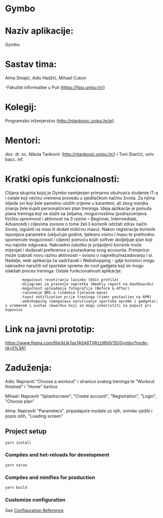 # Gymbo 

# Naziv aplikacije: 
Gymbo

# Sastav tima: 
Alma Smajić, Adis Hadžić, Mihael Cukon

-Fakultet informatike u Puli (https://fipu.unipu.hr/)

# Kolegij: 
Programsko inženjerstvo (http://ntankovic.unipu.hr/pi)

# Mentori: 
doc. dr. sc. Nikola Tanković (http://ntankovic.unipu.hr/) i Toni Starčić, univ. bacc. inf.

# Kratki opis funkcionalnosti:
Ciljana skupina kojoj je Gymbo namijenjen primarno obuhvaća studente IT-a i ostale koji većinu vremena provedu u sjedilačkom načinu života. Za njima slijede svi koji žele pametno uložiti vrijeme u karanteni, ali zbog manjka znanja žele kupiti personalizirani plan treninga. Ideja aplikacije je ponuda plana treninga koji se slaže sa željama, mogućnostima (podrazumijeva fizičku spremnost i aktivnost na 3 razine – Beginner, Intermediate, Advanced) i ciljevima (ovisno o tome želi li korisnik održati zdrav način života, izgubiti na masi ili dodati mišićnu masu). 
Nakon registracije korisnik ispunjava parametre (uključuje godine, tjelesnu visinu i masu te prethodno spomenute mogućnosti i ciljeve) pomoću kojih softver dodjeljuje plan koji mu najviše odgovara. 
Naknadno (ukoliko je prijavljen) korisnik može mijenjati i dodavati preference u postavkama svog accounta. Primjerice: može izabrati novu razinu aktivnosti – ovisno o napretku/nazadovanju i sl.
Nadalje, web aplikacija će sadržavati i Webshopping - gdje korisnici mogu naknadno naručiti od sportske opreme do cool gadgeta koji im mogu olakšati proces treninga. Ostale funkcionalnosti aplikacije:
           
           -mogućnost resetiranja lozinke (Edit profile)
           -dijagrami za praćenje napretka (Weekly report na dashboardu)
           -mogućnost uploadanja fotografija (Before & After)
           -računanje BMI-a (indeksa tjelesne mase)
           -toast notification prije treninga (timer postavljen na 6PM)
           -webshopping (omogućava naručivanje sportske opreme i gadgeta); s vremenom i sustav rewardsa koji se mogu iskoristiti za popust pri kupovini

# Link na javni prototip: 
https://www.figma.com/file/kUk7px1A5A6TjWzzWldV35/Gymbo?node-id=0%3A1

# Zaduženja:
 
 Adis: Napraviti "Choose a workout" i stranice svakog treninga te "Workout finished" i "Home" kartice
 
 Mihael: Napraviti "Splashscreen", "Create account", "Registration", "Login", "Choose plan"
 
 Alma: Napraviti "Parameters", pripadajuće modale uz njih, snimke vježbi i popis istih, "Loading screen" 

## Project setup
```
yarn install
```

### Compiles and hot-reloads for development
```
yarn serve
```

### Compiles and minifies for production
```
yarn build
```

### Customize configuration
See [Configuration Reference](https://cli.vuejs.org/config/).
